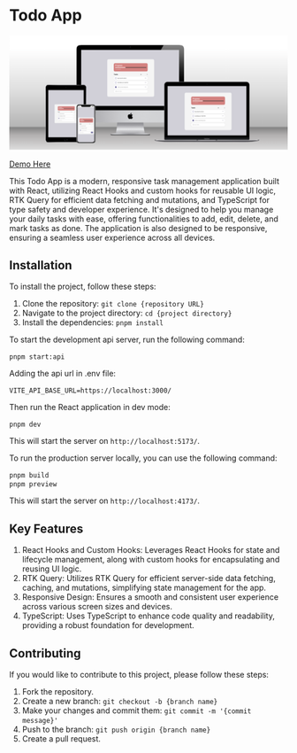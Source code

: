 # Todo App

![Preview image](https://github.com/rinn-dev/todo-app/blob/main/preview.png)

[Demo Here](https://rinn-todo-app.vercel.app/)

This Todo App is a modern, responsive task management application built with React, utilizing React Hooks and custom hooks for reusable UI logic, RTK Query for efficient data fetching and mutations, and TypeScript for type safety and developer experience. It's designed to help you manage your daily tasks with ease, offering functionalities to add, edit, delete, and mark tasks as done. The application is also designed to be responsive, ensuring a seamless user experience across all devices.

## Installation

To install the project, follow these steps:

1. Clone the repository: `git clone {repository URL}`
2. Navigate to the project directory: `cd {project directory}`
3. Install the dependencies: `pnpm install`

To start the development api server, run the following command:

```
pnpm start:api
```

Adding the api url in .env file:

```
VITE_API_BASE_URL=https://localhost:3000/
```

Then run the React application in dev mode:

```
pnpm dev
```

This will start the server on `http://localhost:5173/`.

To run the production server locally, you can use the following command:

```
pnpm build
pnpm preview

```

This will start the server on `http://localhost:4173/`.

## Key Features

1. React Hooks and Custom Hooks: Leverages React Hooks for state and lifecycle management, along with custom hooks for encapsulating and reusing UI logic.
2. RTK Query: Utilizes RTK Query for efficient server-side data fetching, caching, and mutations, simplifying state management for the app.
3. Responsive Design: Ensures a smooth and consistent user experience across various screen sizes and devices.
4. TypeScript: Uses TypeScript to enhance code quality and readability, providing a robust foundation for development.

## Contributing

If you would like to contribute to this project, please follow these steps:

1. Fork the repository.
2. Create a new branch: `git checkout -b {branch name}`
3. Make your changes and commit them: `git commit -m '{commit message}'`
4. Push to the branch: `git push origin {branch name}`
5. Create a pull request.
